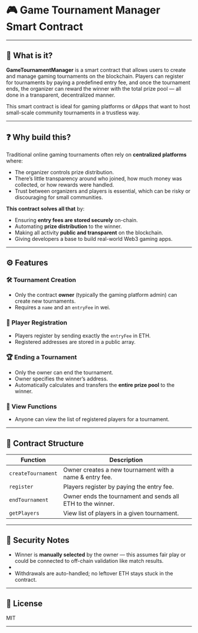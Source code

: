 # 🎮 Game Tournament Manager Smart Contract

---

## 🧠 What is it?

**GameTournamentManager** is a smart contract that allows users to create and manage gaming tournaments on the blockchain. Players can register for tournaments by paying a predefined entry fee, and once the tournament ends, the organizer can reward the winner with the total prize pool — all done in a transparent, decentralized manner.

This smart contract is ideal for gaming platforms or dApps that want to host small-scale community tournaments in a trustless way.

---

## ❓ Why build this?

Traditional online gaming tournaments often rely on **centralized platforms** where:

- The organizer controls prize distribution.
- There’s little transparency around who joined, how much money was collected, or how rewards were handled.
- Trust between organizers and players is essential, which can be risky or discouraging for small communities.

**This contract solves all that** by:

- Ensuring **entry fees are stored securely** on-chain.
- Automating **prize distribution** to the winner.
- Making all activity **public and transparent** on the blockchain.
- Giving developers a base to build real-world Web3 gaming apps.

---

## ⚙️ Features

### 🛠 Tournament Creation

- Only the contract **owner** (typically the gaming platform admin) can create new tournaments.
- Requires a `name` and an `entryFee` in wei.

### 👥 Player Registration

- Players register by sending exactly the `entryFee` in ETH.
- Registered addresses are stored in a public array.

### 🏆 Ending a Tournament

- Only the owner can end the tournament.
- Owner specifies the winner’s address.
- Automatically calculates and transfers the **entire prize pool** to the winner.

### 📄 View Functions

- Anyone can view the list of registered players for a tournament.

---

## 🧩 Contract Structure

| Function           | Description                                                |
| ------------------ | ---------------------------------------------------------- |
| `createTournament` | Owner creates a new tournament with a name & entry fee.    |
| `register`         | Players register by paying the entry fee.                  |
| `endTournament`    | Owner ends the tournament and sends all ETH to the winner. |
| `getPlayers`       | View list of players in a given tournament.                |

---

## 🔐 Security Notes

- Winner is **manually selected** by the owner — this assumes fair play or could be connected to off-chain validation like match results.
- 
- Withdrawals are auto-handled; no leftover ETH stays stuck in the contract.

---

## 📜 License

MIT

---


